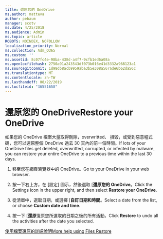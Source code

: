 ```yaml
---
title: 還原您的 OneDrive
ms.author: matteva
author: pebaum
manager: scotv
ms.date: 4/25/2018
ms.audience: Admin
ms.topic: article
ROBOTS: NOINDEX, NOFOLLOW
localization_priority: Normal
ms.collection: Adm_O365
ms.custom: ''
ms.assetid: 8c07fc4e-98ba-438d-a4f7-9cfb1ed6a08a
ms.openlocfilehash: 2750a91a243543df073b016e41d3332a968123a1
ms.sourcegitcommit: 1d98db8acb9959aba3b5e308a567ade6b62da56c
ms.translationtype: MT
ms.contentlocale: zh-TW
ms.lasthandoff: 08/22/2019
ms.locfileid: "36551658"
---
```

# <a name="restore-your-onedrive"></a><span data-ttu-id="1b68c-102">還原您的 OneDrive</span><span class="sxs-lookup"><span data-stu-id="1b68c-102">Restore your OneDrive</span></span>

<span data-ttu-id="1b68c-103">如果您的 OneDrive 檔案大量取得刪除，overwritted、 損毀，或受到惡意程式碼，您可以還原整個 OneDrive 過去 30 天內的前一個時間。</span><span class="sxs-lookup"><span data-stu-id="1b68c-103">If lots of your OneDrive files get deleted, overwritted, corrupted, or infected by malware, you can restore your entire OneDrive to a previous time within the last 30 days.</span></span>
  
1. <span data-ttu-id="1b68c-104">移至您在網頁瀏覽器中的 OneDrive。</span><span class="sxs-lookup"><span data-stu-id="1b68c-104">Go to your OneDrive in your web browser.</span></span>
    
2. <span data-ttu-id="1b68c-105">按一下右上方，在 [設定] 圖示，然後選取 [**還原您的 OneDrive**。</span><span class="sxs-lookup"><span data-stu-id="1b68c-105">Click the Settings icon in the upper right, and then select **Restore your OneDrive**.</span></span>
    
3. <span data-ttu-id="1b68c-106">從清單中，選取日期，或選擇 [**自訂日期和時間**。</span><span class="sxs-lookup"><span data-stu-id="1b68c-106">Select a date from the list, or choose **Custom date and time**.</span></span>
    
4. <span data-ttu-id="1b68c-107">按一下 [**還原**復原您所選取的日期之後的所有活動。</span><span class="sxs-lookup"><span data-stu-id="1b68c-107">Click **Restore** to undo all the activities after the date you selected.</span></span> 
    
[<span data-ttu-id="1b68c-108">使用檔案還原的詳細說明</span><span class="sxs-lookup"><span data-stu-id="1b68c-108">More help using Files Restore</span></span>](https://go.microsoft.com/fwlink/?linkid=872874)
  

